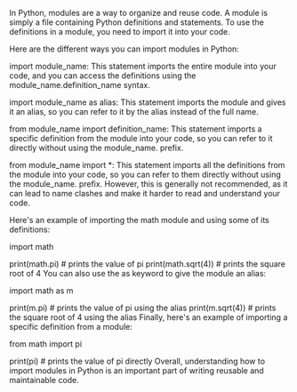 In Python, modules are a way to organize and reuse code. A module is simply a file containing Python definitions and statements. To use the definitions in a module, you need to import it into your code.

Here are the different ways you can import modules in Python:

import module_name: This statement imports the entire module into your code, and you can access the definitions using the module_name.definition_name syntax.

import module_name as alias: This statement imports the module and gives it an alias, so you can refer to it by the alias instead of the full name.

from module_name import definition_name: This statement imports a specific definition from the module into your code, so you can refer to it directly without using the module_name. prefix.

from module_name import *: This statement imports all the definitions from the module into your code, so you can refer to them directly without using the module_name. prefix. However, this is generally not recommended, as it can lead to name clashes and make it harder to read and understand your code.

Here's an example of importing the math module and using some of its definitions:

import math

print(math.pi)              # prints the value of pi
print(math.sqrt(4))         # prints the square root of 4
You can also use the as keyword to give the module an alias:

import math as m

print(m.pi)                 # prints the value of pi using the alias
print(m.sqrt(4))            # prints the square root of 4 using the alias
Finally, here's an example of importing a specific definition from a module:

from math import pi

print(pi)                   # prints the value of pi directly
Overall, understanding how to import modules in Python is an important part of writing reusable and maintainable code.
